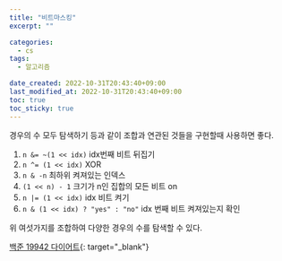 ```yaml
---
title: "비트마스킹"
excerpt: ""

categories:
  - cs
tags:
  - 알고리즘

date_created: 2022-10-31T20:43:40+09:00
last_modified_at: 2022-10-31T20:43:40+09:00
toc: true
toc_sticky: true
---
```


경우의 수 모두 탐색하기 등과 같이 조합과 연관된 것들을 구현할때 사용하면 좋다.

1.  `n &= ~(1 << idx)` idx번째 비트 뒤집기
2.  `n ^= (1 << idx)` XOR
3.  `n & -n` 최하위 켜져있는 인덱스
4.  `(1 << n) - 1` 크기가 n인 집합의 모든 비트 on
5.  `n |= (1 << idx)` idx 비트 켜기
6.  `n & (1 << idx) ? "yes" : "no"` idx 번째 비트 켜져있는지 확인

위 여섯가지를 조합하여 다양한 경우의 수를 탐색할 수 있다.

[백준 19942 다이어트](https://www.acmicpc.net/problem/19942){: target="_blank"}
